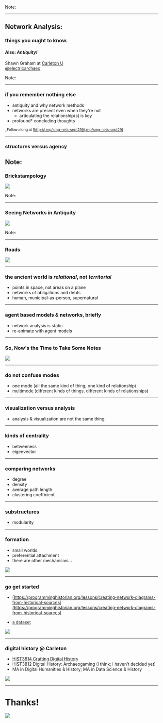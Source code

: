 <section data-background="networks/william-bout-264826.jpg"></section>

Note:

---

## Network Analysis:
### things you ought to know.
#### Also: _Antiquity!_

Shawn Graham at [Carleton U](http://carleton.ca)<br>
[@electricarchaeo](http://twitter.com/electricarchaeo)

Note:

---

### if you remember nothing else

+ antiquity and why network methods
+ networks are present even when they're not
  + articulating the relationship(s) is key
+ profound\* concluding thoughts

<small> _Follow along at [http://j.mp/smg-nets-sept29](j.mp/smg-nets-sept29) </small>

---

### structures versus agency
<section data-background="networks/nino-liverani-382539.jpg"></section>


Note:
---

### Brickstampology

![](networks/2396674704_052bcba6ae_z.jpg)

Note:

---

### Seeing Networks in Antiquity

![](networks/ANT20140177Figure6.jpg)

Note:

---
### Roads

![](networks/sigliki-roman-road-09.jpg)

---
### the ancient world is _relational_, not _territorial_

- points in space, not areas on a plane
- networks of obligations and debts
- human, municipal-as-person, supernatural

---
### agent based models & networks, briefly

- network analysis is static
- re-animate with agent models

---
### So, Now's the Time to Take Some Notes

![](networks/mindmap.png)

---

### do not confuse modes

- one mode (all the same kind of thing, one kind of relationship)
- multimode (different kinds of things, different kinds of relationships)

---

### visualization versus analysis

- analysis & visualization are not the same thing

---

### kinds of centrality

- betweeness
- eigenvector

---

### comparing networks

- degree
- density
- average path length
- clustering coefficient

---

### substructures

- modularity

---

### formation

- small worlds
- preferential attachment
- there are other mechanisms...

![](http://modelingcommons.org/browse/display_preview/1602)

---

### go get started

- [https://programminghistorian.org/lessons/creating-network-diagrams-from-historical-sources](https://programminghistorian.org/lessons/creating-network-diagrams-from-historical-sources)

- [a dataset](https://programminghistorian.org/lessons/exploring-and-analyzing-network-data-with-python)

![](networks/ontario_ch_christ22.jpg)

---

### digital history @ Carleton

- [HIST3814 Crafting Digital History](http://craftingdigitalhistory.ca)
- HIST3812 Digital History: Archaeogaming (I think; I haven't decided yet)
- MA in Digital Humanities & History; MA in Data Science & History

![](https://carleton.ca/history/wp-content/uploads/3812-pic.jpg)


---
# Thanks!

![](lund/force.jpg)
